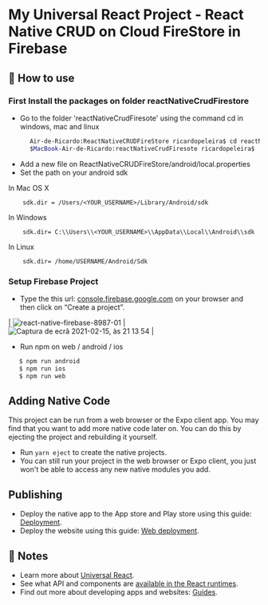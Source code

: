 # My Universal React Project - React Native CRUD on Cloud FireStore in Firebase

## 🚀 How to use

### First Install the packages on folder reactNativeCrudFirestore

- Go to the folder 'reactNativeCrudFiresote' using the command cd in windows, mac and linux

```bash
      Air-de-Ricardo:ReactNativeCRUDFireStore ricardopeleira$ cd reactNativeCrudFiresote
      $MacBook-Air-de-Ricardo:reactNativeCrudFiresote ricardopeleira$
```

- Add a new file on ReactNativeCRUDFireStore/android/local.properties
- Set the path on your android sdk

In Mac OS X

```
    sdk.dir = /Users/<YOUR_USERNAME>/Library/Android/sdk
```

In Windows

```
    sdk.dir= C:\\Users\\<YOUR_USERNAME>\\AppData\\Local\\Android\\sdk
```

In Linux

```
    sdk.dir= /home/USERNAME/Android/Sdk
```

### Setup Firebase Project

- Type the this url: [console.firebase.google.com](https://console.firebase.google.com/) on your browser and then click on “Create a project”.

| ![react-native-firebase-8987-01](https://user-images.githubusercontent.com/9846274/107993308-3486d900-6fd2-11eb-8906-96d7d61be2a8.png) | ![Captura de ecrã 2021-02-15, às 21 13 54](https://user-images.githubusercontent.com/9846274/107993643-d7d7ee00-6fd2-11eb-8168-2356c10d6d62.png)
|

- Run npm on web / android / ios

```bash
   $ npm run android
   $ npm run ios
   $ npm run web
```

## Adding Native Code

This project can be run from a web browser or the Expo client app. You may find that you want to add more native code later on. You can do this by ejecting the project and rebuilding it yourself.

- Run `yarn eject` to create the native projects.
- You can still run your project in the web browser or Expo client, you just won't be able to access any new native modules you add.

## Publishing

- Deploy the native app to the App store and Play store using this guide: [Deployment](https://docs.expo.io/distribution/app-stores/).
- Deploy the website using this guide: [Web deployment](https://docs.expo.io/distribution/publishing-websites/).

## 📝 Notes

- Learn more about [Universal React](https://docs.expo.io/).
- See what API and components are [available in the React runtimes](https://docs.expo.io/versions/latest/).
- Find out more about developing apps and websites: [Guides](https://docs.expo.io/guides/).

